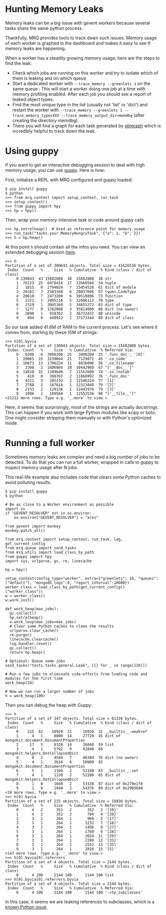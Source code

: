 # Hunting Memory Leaks

Memory leaks can be a big issue with gevent workers because several tasks share the same python process.

Thankfully, MRQ provides tools to track down such issues. Memory usage of each worker is graphed in the dashboard and makes it easy to see if memory leaks are happening.

When a worker has a steadily growing memory usage, here are the steps to find the leak:

 * Check which jobs are running on this worker and try to isolate which of them is leaking and on which queue
 * Start a dedicated worker with ```--trace_memory --greenlets 1``` on the same queue : This will start a worker doing one job at a time with memory profiling enabled. After each job you should see a report of leaked object types.
 * Find the most unique type in the list (usually not 'list' or 'dict') and restart the worker with ```--trace_memory --greenlets 1 --trace_memory_type=XXX --trace_memory_output_dir=memdbg``` (after creating the directory memdbg).
 * There you will find a graph for each task generated by [objgraph](https://mg.pov.lt/objgraph/) which is incredibly helpful to track down the leak.

# Using guppy

If you want to get an interactive debugging session to deal with high memory usage, you can use [guppy](http://guppy-pe.sourceforge.net/). Here is how:

First, initialize a REPL with MRQ configured and guppy loaded:

```
$ pip install guppy
$ python
>>> from mrq.context import setup_context, run_task
>>> setup_context()
>>> from guppy import hpy
>>> hp = hpy()
```

Then, wrap your memory-intensive task or code around guppy calls

```
>>> hp.setrelheap()  # Used as reference point for memory usage
>>> run_task("tasks.your.MemoryHungryTask", {"a": 1, "b": 2})
>>> h = hp.heap()
```

At this point `h` should contain all the infos you need. You can view an extended debugging session [here](http://smira.ru/wp-content/uploads/2011/08/heapy.html).

```
>>> h
Partition of a set of 300643 objects. Total size = 41626536 bytes.
 Index  Count   %     Size   % Cumulative  % Kind (class / dict of class)
     0 130043  43 15682088  38  15682088  38 str
     1  76123  25  6978416  17  22660504  54 tuple
     2   1015   0  2794024   7  25454528  61 dict of module
     3  20181   7  2583168   6  28037696  67 types.CodeType
     4  20610   7  2473200   6  30510896  73 function
     5   2321   1  2095216   5  32606112  78 type
     6   2319   1  2045160   5  34651272  83 dict of type
     7   1277   0  1162808   3  35814080  86 dict (no owner)
     8   2890   1   918352   2  36732432  88 unicode
     9    494   0   440912   1  37173344  89 dict of class
```

So our task added 41.6M of RAM to the current process. Let's see where it comes from, starting by these 15M of strings:

```
>>> h[0].byvia
Partition of a set of 130043 objects. Total size = 15682088 bytes.
 Index  Count   %     Size   % Cumulative  % Referred Via:
     0   8208   6  3890208  25   3890208  25 '.func_doc', '[0]'
     1  20065  15  3239664  21   7129872  45 '.co_code'
     2  16673  13  1706224  11   8836096  56 '.co_filename'
     3   2398   2  1606864  10  10442960  67 "['__doc__']"
     4  19810  15  1109640   7  11552600  74 '.co_lnotab'
     5    419   0   308392   2  11860992  76 '.func_doc'
     6   4311   3   285232   2  12146224  77 '[1]'
     7   2788   2   167616   1  12313840  79 '[2]'
     8   2153   2   129136   1  12442976  79 '[3]'
     9   1006   1   109560   1  12552536  80 "['__file__']"
<21212 more rows. Type e.g. '_.more' to view.>
```

Here, it seems that surprisingly, most of the strings are actually docstrings. This can happen if you work with large Python modules like scipy or boto. One might consider stripping them manually or with Python's optimized mode.

# Running a full worker

Sometimes memory leaks are complex and need a big number of jobs to be detected. To do that you can run a full worker, wrapped in calls to guppy to inspect memory usage after N jobs.

This real-life example also includes code that clears some Python caches to avoid polluting results.

```
$ pip install guppy
$ python

# Be as close to a Worker environment as possible
import os
if "GEVENT_RESOLVER" not in os.environ:
    os.environ["GEVENT_RESOLVER"] = "ares"

from gevent import monkey
monkey.patch_all()

from mrq.context import setup_context, run_task, log, get_current_config
from mrq.queue import send_tasks
from mrq.utils import load_class_by_path
from guppy import hpy
import sys, urlparse, gc, re, linecache

hp = hpy()

setup_context(config_type="worker", extra={"greenlets": 10, "queues": ["default"], "mongodb_logs":0, "report_interval":10000})
worker_class = load_class_by_path(get_current_config()["worker_class"])
w = worker_class()
w.work_init()

def work_heap(max_jobs):
  gc.collect()
  hp.setrelheap()
  w.work_loop(max_jobs=max_jobs)
  # Clear some Python caches to clean the results
  urlparse.clear_cache()
  re.purge()
  linecache.clearcache()
  log.handler.reset()
  gc.collect()
  return hp.heap()

# Optional: Queue some jobs
send_tasks("tests.tasks.general.Leak", [{} for _ in range(110)])

# Run a few jobs to eliminate side-effects from loading code and modules for the first time
work_heap(10)

# Now we can run a larger number of jobs
h = work_heap(100)
```

Then you can debug the heap with Guppy:
```
>>> h
Partition of a set of 347 objects. Total size = 61320 bytes.
 Index  Count   %     Size   % Cumulative  % Kind (class / dict of class)
     0    215  62    18920  31     18920  31 __builtin__.weakref
     1      4   1     8800  14     27720  45 dict of mongokit.document.DocumentProperties
     2     17   5     8328  14     36048  59 list
     3      4   1     5792   9     41840  68 mongokit.helpers.DotCollapsedDict
     4      8   2     4544   7     46384  76 dict (no owner)
     5      4   1     3616   6     50000  82 mongokit.document.DocumentProperties
     6      5   1     1160   2     51160  83 __builtin__.set
     7      4   1     1120   2     52280  85 dict of mongokit.helpers.DotCollapsedDict
     8      1   0     1048   2     53328  87 dict of 0x279e1f0
     9      1   0     1048   2     54376  89 dict of 0x2905040
<18 more rows. Type e.g. '_.more' to view.>
>>> h[0].byvia
Partition of a set of 215 objects. Total size = 18920 bytes.
 Index  Count   %     Size   % Cumulative  % Referred Via:
     0      4   2      352   2       352   2 '[19]'
     1      4   2      352   2       704   4 '[20]'
     2      3   1      264   1       968   5 '[17]'
     3      3   1      264   1      1232   7 '[18]'
     4      3   1      264   1      1496   8 '[27]'
     5      3   1      264   1      1760   9 '[28]'
     6      3   1      264   1      2024  11 '[29]'
     7      3   1      264   1      2288  12 '[33]'
     8      3   1      264   1      2552  13 '[35]'
     9      3   1      264   1      2816  15 '[5]'
<147 more rows. Type e.g. '_.more' to view.>
>>> h[0].byvia[0].referrers
Partition of a set of 4 objects. Total size = 2144 bytes.
 Index  Count   %     Size   % Cumulative  % Kind (class / dict of class)
     0      4 100     2144 100      2144 100 list
>>> h[0].byvia[0].referrers.byvia
Partition of a set of 4 objects. Total size = 2144 bytes.
 Index  Count   %     Size   % Cumulative  % Referred Via:
     0      4 100     2144 100      2144 100 '->tp_subclasses'
```

In this case, it seems we are leaking references to subclasses, which is a [known Python issue](http://bugs.python.org/issue980092).